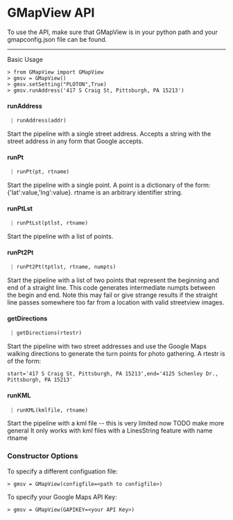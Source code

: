 # GMapView API

To use the API, make sure that GMapView is in your python path and your gmapconfig.json file can be found.

----
Basic Usage

```
> from GMapView import GMapView
> gmsv = GMapView()
> gmsv.setSetting("PLOTON",True)
> gmsv.runAddress('417 S Craig St, Pittsburgh, PA 15213')
```

#### runAddress

```python
 | runAddress(addr)
```

Start the pipeline with a single street address. Accepts a string with the street address in any form that Google accepts.


#### runPt

```python
 | runPt(pt, rtname)
```

Start the pipeline with a single point. A point is a dictionary of the form: {'lat':value,'lng':value}. rtname is an arbitrary identifier string.


#### runPtLst

```python
 | runPtLst(ptlst, rtname)
```

Start the pipeline with a list of points.


#### runPt2Pt

```python
 | runPt2Pt(tptlst, rtname, numpts)
```

Start the pipeline with a list of two points that represent the beginning and end of a straight line.
This code generates intermediate numpts between the begin and end. Note this may fail or give strange results if the straight line passes somewhere too far from a location with valid streetview images.


#### getDirections

```python
 | getDirections(rtestr)
```

Start the pipeline with two street addresses and use the Google Maps walking directions
to generate the turn points for photo gathering. A rtestr is of the form: 

```
start='417 S Craig St, Pittsburgh, PA 15213',end='4125 Schenley Dr., Pittsburgh, PA 15213'
```

#### runKML

```python
 | runKML(kmlfile, rtname)
```

Start the pipeline with a kml file -- this is very limited now TODO make more general
It only works with kml files with a LinesString feature with name rtname

### Constructor Options
To specify a different configuation file:

```
> gmsv = GMapView(configfile=<path to configfile>)
```

To specify your Google Maps API Key:

```
> gmsv = GMapView(GAPIKEY=<your API Key>)
```

